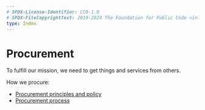 ```yaml
---
# SPDX-License-Identifier: CC0-1.0
# SPDX-FileCopyrightText: 2019-2024 The Foundation for Public Code <info@publiccode.net>
type: Index
---
```


# Procurement

To fulfill our mission, we need to get things and services from others.

How we procure:

* [Procurement principles and policy](principles.md)
* [Procurement process](process.md)
